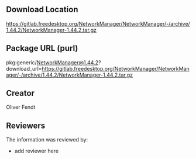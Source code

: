 ## Download Location

https://gitlab.freedesktop.org/NetworkManager/NetworkManager/-/archive/1.44.2/NetworkManager-1.44.2.tar.gz

## Package URL (purl)

pkg:generic/NetworkManager@1.44.2?download_url=https://gitlab.freedesktop.org/NetworkManager/NetworkManager/-/archive/1.44.2/NetworkManager-1.44.2.tar.gz

## Creator

Oliver Fendt

## Reviewers

The information was reviewed by:

* add reviewer here
